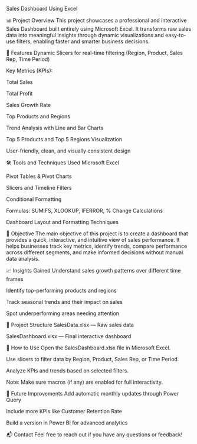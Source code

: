 Sales Dashboard Using Excel

📊 Project Overview
This project showcases a professional and interactive Sales Dashboard built entirely using Microsoft Excel.
It transforms raw sales data into meaningful insights through dynamic visualizations and easy-to-use filters, enabling faster and smarter business decisions.

🚀 Features
Dynamic Slicers for real-time filtering (Region, Product, Sales Rep, Time Period)

Key Metrics (KPIs):

Total Sales

Total Profit

Sales Growth Rate

Top Products and Regions

Trend Analysis with Line and Bar Charts

Top 5 Products and Top 5 Regions Visualization

User-friendly, clean, and visually consistent design

🛠 Tools and Techniques Used
Microsoft Excel

Pivot Tables & Pivot Charts

Slicers and Timeline Filters

Conditional Formatting

Formulas: SUMIFS, XLOOKUP, IFERROR, % Change Calculations

Dashboard Layout and Formatting Techniques

🎯 Objective
The main objective of this project is to create a dashboard that provides a quick, interactive, and intuitive view of sales performance.
It helps businesses track key metrics, identify trends, compare performance across different segments, and make informed decisions without manual data analysis.

📈 Insights Gained
Understand sales growth patterns over different time frames

Identify top-performing products and regions

Track seasonal trends and their impact on sales

Spot underperforming areas needing attention

📂 Project Structure
SalesData.xlsx — Raw sales data

SalesDashboard.xlsx — Final interactive dashboard

📌 How to Use
Open the SalesDashboard.xlsx file in Microsoft Excel.

Use slicers to filter data by Region, Product, Sales Rep, or Time Period.

Analyze KPIs and trends based on selected filters.

Note: Make sure macros (if any) are enabled for full interactivity.

🧠 Future Improvements
Add automatic monthly updates through Power Query

Include more KPIs like Customer Retention Rate

Build a version in Power BI for advanced analytics

📬 Contact
Feel free to reach out if you have any questions or feedback!
